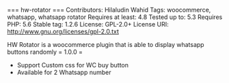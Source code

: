 === hw-rotator ===
Contributors: Hilaludin Wahid
Tags: woocommerce, whatsapp, whatsapp rotator
Requires at least: 4.8
Tested up to: 5.3
Requires PHP: 5.6
Stable tag: 1.2.6
License: GPL-2.0+
License URI: http://www.gnu.org/licenses/gpl-2.0.txt

HW Rotator is a woocommerce plugin that is able to display whatsapp buttons randomly
= 1.0.0 =
* Support Custom css for WC buy button
* Available for 2 Whatsapp number
